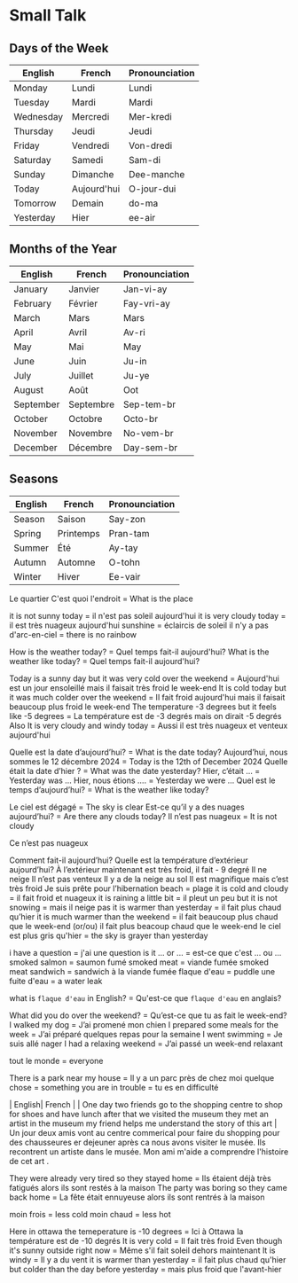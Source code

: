 # Small Talk

## Days of the Week

| English   | French      | Pronounciation |
| --------- | ----------- | -------------- |
| Monday    | Lundi       | Lundi          |
| Tuesday   | Mardi       | Mardi          |
| Wednesday | Mercredi    | Mer-kredi      |
| Thursday  | Jeudi       | Jeudi          |
| Friday    | Vendredi    | Von-dredi      |
| Saturday  | Samedi      | Sam-di         |
| Sunday    | Dimanche    | Dee-manche     |
| Today     | Aujourd'hui | O-jour-dui     |
| Tomorrow  | Demain      | do-ma          |
| Yesterday | Hier        | ee-air         |

## Months of the Year

| English   | French    | Pronounciation |
| --------- | --------- | -------------- |
| January   | Janvier   | Jan-vi-ay      |
| February  | Février   | Fay-vri-ay     |
| March     | Mars      | Mars           |
| April     | Avril     | Av-ri          |
| May       | Mai       | May            |
| June      | Juin      | Ju-in          |
| July      | Juillet   | Ju-ye          |
| August    | Août      | Oot            |
| September | Septembre | Sep-tem-br     |
| October   | Octobre   | Octo-br        |
| November  | Novembre  | No-vem-br      |
| December  | Décembre  | Day-sem-br     |

## Seasons

| English | French    | Pronounciation |
| ------- | --------- | -------------- |
| Season  | Saison    | Say-zon        |
| Spring  | Printemps | Pran-tam       |
| Summer  | Été       | Ay-tay         |
| Autumn  | Automne   | O-tohn         |
| Winter  | Hiver     | Ee-vair        |

Le quartier
C'est quoi l'endroit = What is the place

it is not sunny today = il n'est pas soleil aujourd'hui
it is very cloudy today = il est très nuageux aujourd'hui
sunshine = éclaircis de soleil
il n'y a pas d'arc-en-ciel = there is no rainbow

How is the weather today? = Quel temps fait-il aujourd'hui?
What is the weather like today? = Quel temps fait-il aujourd'hui?

Today is a sunny day but it was very cold over the weekend = Aujourd'hui est un jour ensoleillé mais il faisait très froid le week-end
It is cold today but it was much colder over the weekend = Il fait froid aujourd'hui mais il faisait beaucoup plus froid le week-end
The temperature -3 degrees but it feels like -5 degrees = La température est de -3 degrés mais on dirait -5 degrés
Also It is very cloudy and windy today = Aussi il est très nuageux et venteux aujourd'hui

Quelle est la date d’aujourd’hui? = What is the date today?
Aujourd’hui, nous sommes le 12 décembre 2024 = Today is the 12th of December 2024
Quelle était la date d’hier ? = What was the date yesterday?
Hier, c’était … = Yesterday was …
Hier, nous étions …. = Yesterday we were …
Quel est le temps d’aujourd’hui? = What is the weather like today?

Le ciel est dégagé = The sky is clear
Est-ce qu’il y a des nuages aujourd’hui? = Are there any clouds today?
Il n’est pas nuageux = It is not cloudy

Ce n’est pas nuageux

Comment fait-il aujourd’hui?
Quelle est la température d’extérieur aujourd’hui?
À l’extérieur maintenant est très froid, il fait - 9 degré
Il ne neige
Il n’est pas venteux
Il y a de la neige au sol
Il est magnifique mais c’est très froid
Je suis prête pour l’hibernation
beach = plage
it is cold and cloudy = il fait froid et nuageux
it is raining a little bit = il pleut un peu
but it is not snowing = mais il neige pas
it is warmer than yesterday = il fait plus chaud qu’hier
it is much warmer than the weekend = il fait beaucoup plus chaud que le week-end (or/ou) il fait plus beacoup chaud que le week-end
le ciel est plus gris qu'hier = the sky is grayer than yesterday

i have a question = j'ai une question
is it ... or ... = est-ce que c'est ... ou ...
smoked salmon = saumon fumé
smoked meat = viande fumée
smoked meat sandwich = sandwich à la viande fumée
flaque d'eau = puddle
une fuite d'eau = a water leak

what is `flaque d'eau` in English? = Qu'est-ce que `flaque d'eau` en anglais?

What did you do over the weekend? = Qu’est-ce que tu as fait le week-end?
I walked my dog = J’ai promené mon chien
I prepared some meals for the week = J’ai préparé quelques repas pour la semaine
I went swimming = Je suis allé nager
I had a relaxing weekend = J’ai passé un week-end relaxant

tout le monde = everyone

There is a park near my house = Il y a un parc près de chez moi
quelque chose = something
you are in trouble = tu es en difficulté

| English| French |
| One day two friends go to the shopping centre to shop for shoes and have lunch after that we visited the museum they met an artist in the museum my friend helps me understand the story of this art
| Un jour deux amis vont au centre commerical pour faire du shopping pour des chausseures er dejeuner après ca nous avons visiter le musée. Ils recontrent un artiste dans le
musée. Mon ami m'aide a comprendre l'histoire de cet art .

They were already very tired so they stayed home = Ils étaient déjà très fatigués alors ils sont restés à la maison
The party was boring so they came back home = La fête était ennuyeuse alors ils sont rentrés à la maison

moin frois = less cold
moin chaud = less hot

Here in ottawa the temeperature is -10 degrees = Ici à Ottawa la température est de -10 degrés
It is very cold = Il fait très froid
Even though it's sunny outside right now = Même s'il fait soleil dehors maintenant
It is windy = Il y a du vent
it is warmer than yesterday = il fait plus chaud qu'hier
but colder than the day before yesterday = mais plus froid que l'avant-hier
